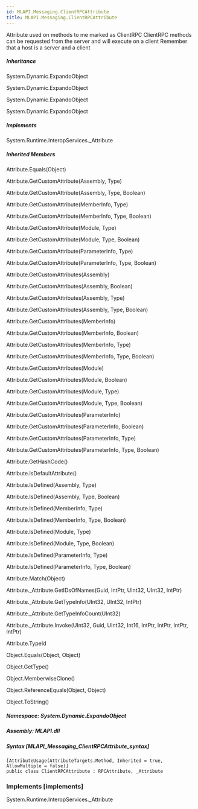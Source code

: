 ```yaml
---  
id: MLAPI.Messaging.ClientRPCAttribute  
title: MLAPI.Messaging.ClientRPCAttribute  
---
```


<div class="markdown level0 summary" markdown="1">

Attribute used on methods to me marked as ClientRPC ClientRPC methods
can be requested from the server and will execute on a client Remember
that a host is a server and a client

</div>

<div class="markdown level0 conceptual" markdown="1">

</div>

<div class="inheritance" markdown="1">

##### Inheritance

<div class="level0" markdown="1">

System.Dynamic.ExpandoObject

</div>

<div class="level1" markdown="1">

System.Dynamic.ExpandoObject

</div>

<div class="level2" markdown="1">

System.Dynamic.ExpandoObject

</div>

<div class="level3" markdown="1">

System.Dynamic.ExpandoObject

</div>

</div>

<div markdown="1" classs="implements">

##### Implements

<div markdown="1">

System.Runtime.InteropServices.\_Attribute

</div>

</div>

<div class="inheritedMembers" markdown="1">

##### Inherited Members

<div markdown="1">

Attribute.Equals(Object)

</div>

<div markdown="1">

Attribute.GetCustomAttribute(Assembly, Type)

</div>

<div markdown="1">

Attribute.GetCustomAttribute(Assembly, Type, Boolean)

</div>

<div markdown="1">

Attribute.GetCustomAttribute(MemberInfo, Type)

</div>

<div markdown="1">

Attribute.GetCustomAttribute(MemberInfo, Type, Boolean)

</div>

<div markdown="1">

Attribute.GetCustomAttribute(Module, Type)

</div>

<div markdown="1">

Attribute.GetCustomAttribute(Module, Type, Boolean)

</div>

<div markdown="1">

Attribute.GetCustomAttribute(ParameterInfo, Type)

</div>

<div markdown="1">

Attribute.GetCustomAttribute(ParameterInfo, Type, Boolean)

</div>

<div markdown="1">

Attribute.GetCustomAttributes(Assembly)

</div>

<div markdown="1">

Attribute.GetCustomAttributes(Assembly, Boolean)

</div>

<div markdown="1">

Attribute.GetCustomAttributes(Assembly, Type)

</div>

<div markdown="1">

Attribute.GetCustomAttributes(Assembly, Type, Boolean)

</div>

<div markdown="1">

Attribute.GetCustomAttributes(MemberInfo)

</div>

<div markdown="1">

Attribute.GetCustomAttributes(MemberInfo, Boolean)

</div>

<div markdown="1">

Attribute.GetCustomAttributes(MemberInfo, Type)

</div>

<div markdown="1">

Attribute.GetCustomAttributes(MemberInfo, Type, Boolean)

</div>

<div markdown="1">

Attribute.GetCustomAttributes(Module)

</div>

<div markdown="1">

Attribute.GetCustomAttributes(Module, Boolean)

</div>

<div markdown="1">

Attribute.GetCustomAttributes(Module, Type)

</div>

<div markdown="1">

Attribute.GetCustomAttributes(Module, Type, Boolean)

</div>

<div markdown="1">

Attribute.GetCustomAttributes(ParameterInfo)

</div>

<div markdown="1">

Attribute.GetCustomAttributes(ParameterInfo, Boolean)

</div>

<div markdown="1">

Attribute.GetCustomAttributes(ParameterInfo, Type)

</div>

<div markdown="1">

Attribute.GetCustomAttributes(ParameterInfo, Type, Boolean)

</div>

<div markdown="1">

Attribute.GetHashCode()

</div>

<div markdown="1">

Attribute.IsDefaultAttribute()

</div>

<div markdown="1">

Attribute.IsDefined(Assembly, Type)

</div>

<div markdown="1">

Attribute.IsDefined(Assembly, Type, Boolean)

</div>

<div markdown="1">

Attribute.IsDefined(MemberInfo, Type)

</div>

<div markdown="1">

Attribute.IsDefined(MemberInfo, Type, Boolean)

</div>

<div markdown="1">

Attribute.IsDefined(Module, Type)

</div>

<div markdown="1">

Attribute.IsDefined(Module, Type, Boolean)

</div>

<div markdown="1">

Attribute.IsDefined(ParameterInfo, Type)

</div>

<div markdown="1">

Attribute.IsDefined(ParameterInfo, Type, Boolean)

</div>

<div markdown="1">

Attribute.Match(Object)

</div>

<div markdown="1">

Attribute.\_Attribute.GetIDsOfNames(Guid, IntPtr, UInt32, UInt32,
IntPtr)

</div>

<div markdown="1">

Attribute.\_Attribute.GetTypeInfo(UInt32, UInt32, IntPtr)

</div>

<div markdown="1">

Attribute.\_Attribute.GetTypeInfoCount(UInt32)

</div>

<div markdown="1">

Attribute.\_Attribute.Invoke(UInt32, Guid, UInt32, Int16, IntPtr,
IntPtr, IntPtr, IntPtr)

</div>

<div markdown="1">

Attribute.TypeId

</div>

<div markdown="1">

Object.Equals(Object, Object)

</div>

<div markdown="1">

Object.GetType()

</div>

<div markdown="1">

Object.MemberwiseClone()

</div>

<div markdown="1">

Object.ReferenceEquals(Object, Object)

</div>

<div markdown="1">

Object.ToString()

</div>

</div>

##### **Namespace**: System.Dynamic.ExpandoObject

##### **Assembly**: MLAPI.dll

##### Syntax [MLAPI_Messaging_ClientRPCAttribute_syntax]

    [AttributeUsage(AttributeTargets.Method, Inherited = true, AllowMultiple = false)]
    public class ClientRPCAttribute : RPCAttribute, _Attribute

### Implements [implements]

<div markdown="1">

System.Runtime.InteropServices.\_Attribute

</div>
